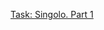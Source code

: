 [Task: Singolo. Part 1](https://github.com/rolling-scopes-school/tasks/blob/master/tasks/markups/level-2/singolo/part-1/singolo-1-ru.md)